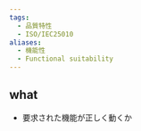 ```yaml
---
tags:
  - 品質特性
  - ISO/IEC25010
aliases:
  - 機能性
  - Functional suitability
---
```

## what
- 要求された機能が正しく動くか